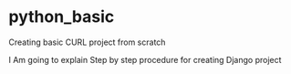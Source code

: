 # python_basic
Creating basic CURL project from scratch

I Am going to explain Step by step procedure for creating Django project

